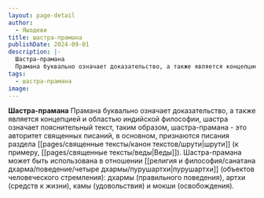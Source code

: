 ```yaml
---
layout: page-detail
author:
  - Яшодеви
title: шастра-прамана
publishDate: 2024-09-01
description: |-
  Шастра-прамана
  Прамана буквально означает доказательство, а также является концепцией и областью индийской философии, шастра означает пояснительный текст, таким образом, шастра-прамана - это авторитет священных писаний, в основном, признаются писания раздела шрути (к примеру, Веды). Шастра-прамана может быть использована в отношении пурушартхи (объектов человеческого стремления) дхармы (правильного поведения), артхи (средств к жизни), камы (удовольствия) и мокши (освобождения).
tags:
  - шастра-прамана
image:
---
```

**Шастра-прамана**
Прамана буквально означает доказательство, а также является концепцией и областью индийской философии, шастра означает пояснительный текст, таким образом, шастра-прамана - это авторитет священных писаний, в основном, признаются писания раздела [[pages/священные тексты/канон текстов/шрути|шрути]] (к примеру, [[pages/священные тексты/веды|Веды]]). Шастра-прамана может быть использована в отношении [[религия и философия/санатана дхарма/поведение/четыре дхармы/пурушартхи|пурушартхи]] (объектов человеческого стремления): дхармы (правильного поведения), артхи (средств к жизни), камы (удовольствия) и мокши (освобождения).

